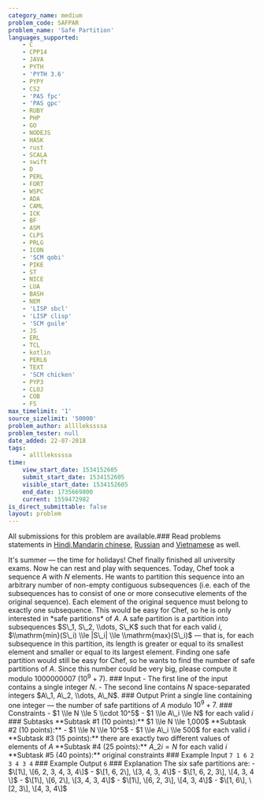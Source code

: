 ```yaml
---
category_name: medium
problem_code: SAFPAR
problem_name: 'Safe Partition'
languages_supported:
    - C
    - CPP14
    - JAVA
    - PYTH
    - 'PYTH 3.6'
    - PYPY
    - CS2
    - 'PAS fpc'
    - 'PAS gpc'
    - RUBY
    - PHP
    - GO
    - NODEJS
    - HASK
    - rust
    - SCALA
    - swift
    - D
    - PERL
    - FORT
    - WSPC
    - ADA
    - CAML
    - ICK
    - BF
    - ASM
    - CLPS
    - PRLG
    - ICON
    - 'SCM qobi'
    - PIKE
    - ST
    - NICE
    - LUA
    - BASH
    - NEM
    - 'LISP sbcl'
    - 'LISP clisp'
    - 'SCM guile'
    - JS
    - ERL
    - TCL
    - kotlin
    - PERL6
    - TEXT
    - 'SCM chicken'
    - PYP3
    - CLOJ
    - COB
    - FS
max_timelimit: '1'
source_sizelimit: '50000'
problem_author: allllekssssa
problem_tester: null
date_added: 22-07-2018
tags:
    - allllekssssa
time:
    view_start_date: 1534152605
    submit_start_date: 1534152605
    visible_start_date: 1534152605
    end_date: 1735669800
    current: 1559472982
is_direct_submittable: false
layout: problem
---
```

All submissions for this problem are available.### Read problems statements in [Hindi,](http://www.codechef.com/download/translated/AUG18/hindi/SAFPAR.pdf)[Mandarin chinese](http://www.codechef.com/download/translated/AUG18/mandarin/SAFPAR.pdf), [Russian](http://www.codechef.com/download/translated/AUG18/russian/SAFPAR.pdf) and [Vietnamese](http://www.codechef.com/download/translated/AUG18/vietnamese/SAFPAR.pdf) as well.

It's summer — the time for holidays! Chef finally finished all university exams. Now he can rest and play with sequences. Today, Chef took a sequence $A$ with $N$ elements. He wants to partition this sequence into an arbitrary number of non-empty contiguous subsequences (i.e. each of the subsequences has to consist of one or more consecutive elements of the original sequence). Each element of the original sequence must belong to exactly one subsequence. This would be easy for Chef, so he is only interested in \*safe partitions\* of $A$. A safe partition is a partition into subsequences $S\_1, S\_2, \\dots, S\_K$ such that for each valid $i$, $\\mathrm{min}(S\_i) \\le |S\_i| \\le \\mathrm{max}(S\_i)$ — that is, for each subsequence in this partition, its length is greater or equal to its smallest element and smaller or equal to its largest element. Finding one safe partition would still be easy for Chef, so he wants to find the number of safe partitions of $A$. Since this number could be very big, please compute it modulo $1000000007$ ($10^9 + 7$). ### Input - The first line of the input contains a single integer $N$. - The second line contains $N$ space-separated integers $A\_1, A\_2, \\dots, A\_N$. ### Output Print a single line containing one integer — the number of safe partitions of $A$ modulo $10^9+7$. ### Constraints - $1 \\le N \\le 5 \\cdot 10^5$ - $1 \\le A\_i \\le N$ for each valid $i$ ### Subtasks \*\*Subtask #1 (10 points):\*\* $1 \\le N \\le 1,000$ \*\*Subtask #2 (10 points):\*\* - $1 \\le N \\le 10^5$ - $1 \\le A\_i \\le 500$ for each valid $i$ \*\*Subtask #3 (15 points):\*\* there are exactly two different values of elements of $A$ \*\*Subtask #4 (25 points):\*\* $A\_{2i}=N$ for each valid $i$ \*\*Subtask #5 (40 points):\*\* original constraints ### Example Input ``` 7 1 6 2 3 4 3 4 ``` ### Example Output ``` 6 ``` ### Explanation The six safe partitions are: - $\[1\], \[6, 2, 3, 4, 3, 4\]$ - $\[1, 6, 2\], \[3, 4, 3, 4\]$ - $\[1, 6, 2, 3\], \[4, 3, 4 \]$ - $\[1\], \[6, 2\], \[3, 4, 3, 4\]$ - $\[1\], \[6, 2, 3\], \[4, 3, 4\]$ - $\[1, 6\], \[2, 3\], \[4, 3, 4\]$
